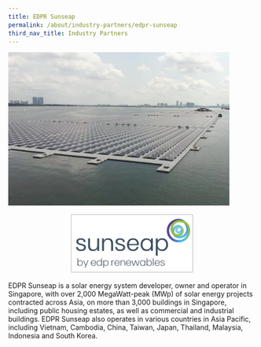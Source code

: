 ```yaml
---
title: EDPR Sunseap 
permalink: /about/industry-partners/edpr-sunseap
third_nav_title: Industry Partners
---
```

<img src="/images/careers/industry-partners/sunseap_large.png" alt="Sunseap Group - Floating PV" style="width: 450px; height: 312px;" /><br/>

<div style="text-align: center;">
    <a href="https://www.sunseap.com/SG/" target="_blank"><img alt="Sunseap Group" src="/images/common/partner-logos/edpr_sunseap.PNG" style="width: 250px; height: 120px;"></a>
</div>

EDPR Sunseap is a solar energy system developer, owner and operator in Singapore, with over 2,000 MegaWatt-peak (MWp) of solar energy projects contracted across Asia, on more than 3,000 buildings in Singapore, including public housing estates, as well as commercial and industrial buildings. EDPR Sunseap also operates in various countries in Asia Pacific, including Vietnam, Cambodia, China, Taiwan, Japan, Thailand, Malaysia, Indonesia and South Korea.
